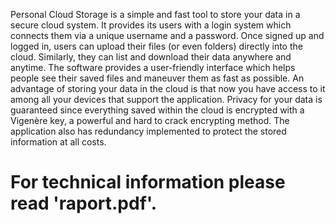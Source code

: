 Personal Cloud Storage is a simple and fast tool to store your data in a secure cloud
system. It provides its users with a login system which connects them via a unique username and
a password. Once signed up and logged in, users can upload their files (or even folders) directly
into the cloud. Similarly, they can list and download their data anywhere and anytime.
The software provides a user-friendly interface which helps people see their saved files and
maneuver them as fast as possible. An advantage of storing your data in the cloud is that now
you have access to it among all your devices that support the application. Privacy for your data
is guaranteed since everything saved within the cloud is encrypted with a Vigenère key, a powerful
and hard to crack encrypting method. The application also has redundancy implemented to protect
the stored information at all costs.

# For technical information please read '**raport.pdf**'.
